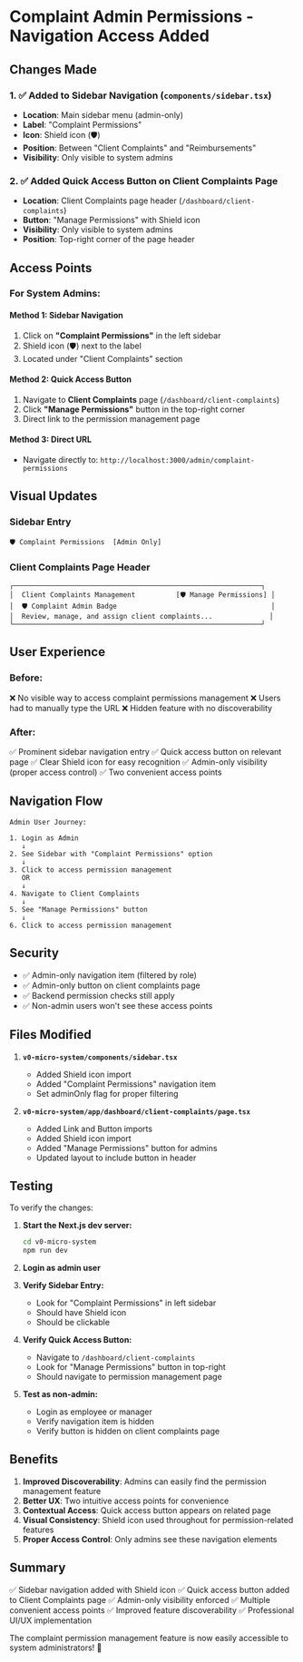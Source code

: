 # Complaint Admin Permissions - Navigation Access Added

## Changes Made

### 1. ✅ Added to Sidebar Navigation (`components/sidebar.tsx`)
- **Location**: Main sidebar menu (admin-only)
- **Label**: "Complaint Permissions"
- **Icon**: Shield icon (🛡️)
- **Position**: Between "Client Complaints" and "Reimbursements"
- **Visibility**: Only visible to system admins

### 2. ✅ Added Quick Access Button on Client Complaints Page
- **Location**: Client Complaints page header (`/dashboard/client-complaints`)
- **Button**: "Manage Permissions" with Shield icon
- **Visibility**: Only visible to system admins
- **Position**: Top-right corner of the page header

## Access Points

### For System Admins:

#### Method 1: Sidebar Navigation
1. Click on **"Complaint Permissions"** in the left sidebar
2. Shield icon (🛡️) next to the label
3. Located under "Client Complaints" section

#### Method 2: Quick Access Button
1. Navigate to **Client Complaints** page (`/dashboard/client-complaints`)
2. Click **"Manage Permissions"** button in the top-right corner
3. Direct link to the permission management page

#### Method 3: Direct URL
- Navigate directly to: `http://localhost:3000/admin/complaint-permissions`

## Visual Updates

### Sidebar Entry
```
🛡️ Complaint Permissions  [Admin Only]
```

### Client Complaints Page Header
```
┌─────────────────────────────────────────────────────────────┐
│  Client Complaints Management          [🛡️ Manage Permissions] │
│  🛡️ Complaint Admin Badge                                      │
│  Review, manage, and assign client complaints...              │
└─────────────────────────────────────────────────────────────┘
```

## User Experience

### Before:
❌ No visible way to access complaint permissions management
❌ Users had to manually type the URL
❌ Hidden feature with no discoverability

### After:
✅ Prominent sidebar navigation entry
✅ Quick access button on relevant page
✅ Clear Shield icon for easy recognition
✅ Admin-only visibility (proper access control)
✅ Two convenient access points

## Navigation Flow

```
Admin User Journey:

1. Login as Admin
   ↓
2. See Sidebar with "Complaint Permissions" option
   ↓
3. Click to access permission management
   OR
   ↓
4. Navigate to Client Complaints
   ↓
5. See "Manage Permissions" button
   ↓
6. Click to access permission management
```

## Security

- ✅ Admin-only navigation item (filtered by role)
- ✅ Admin-only button on client complaints page
- ✅ Backend permission checks still apply
- ✅ Non-admin users won't see these access points

## Files Modified

1. **`v0-micro-system/components/sidebar.tsx`**
   - Added Shield icon import
   - Added "Complaint Permissions" navigation item
   - Set adminOnly flag for proper filtering

2. **`v0-micro-system/app/dashboard/client-complaints/page.tsx`**
   - Added Link and Button imports
   - Added Shield icon import
   - Added "Manage Permissions" button for admins
   - Updated layout to include button in header

## Testing

To verify the changes:

1. **Start the Next.js dev server:**
   ```bash
   cd v0-micro-system
   npm run dev
   ```

2. **Login as admin user**

3. **Verify Sidebar Entry:**
   - Look for "Complaint Permissions" in left sidebar
   - Should have Shield icon
   - Should be clickable

4. **Verify Quick Access Button:**
   - Navigate to `/dashboard/client-complaints`
   - Look for "Manage Permissions" button in top-right
   - Should navigate to permission management page

5. **Test as non-admin:**
   - Login as employee or manager
   - Verify navigation item is hidden
   - Verify button is hidden on client complaints page

## Benefits

1. **Improved Discoverability**: Admins can easily find the permission management feature
2. **Better UX**: Two intuitive access points for convenience
3. **Contextual Access**: Quick access button appears on related page
4. **Visual Consistency**: Shield icon used throughout for permission-related features
5. **Proper Access Control**: Only admins see these navigation elements

## Summary

✅ Sidebar navigation added with Shield icon
✅ Quick access button added to Client Complaints page
✅ Admin-only visibility enforced
✅ Multiple convenient access points
✅ Improved feature discoverability
✅ Professional UI/UX implementation

The complaint permission management feature is now easily accessible to system administrators! 🎉
